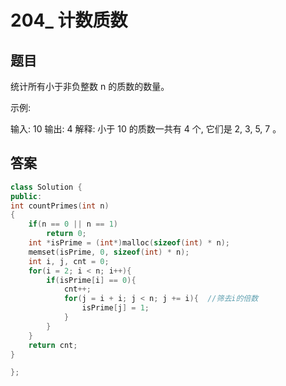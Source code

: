 # 204_ 计数质数

## 题目

统计所有小于非负整数 n 的质数的数量。

示例:

输入: 10
输出: 4
解释: 小于 10 的质数一共有 4 个, 它们是 2, 3, 5, 7 。


## 答案

```cpp
class Solution {
public:
int countPrimes(int n)
{
    if(n == 0 || n == 1)
        return 0;
    int *isPrime = (int*)malloc(sizeof(int) * n);
    memset(isPrime, 0, sizeof(int) * n);
    int i, j, cnt = 0;
    for(i = 2; i < n; i++){
        if(isPrime[i] == 0){
            cnt++;
            for(j = i + i; j < n; j += i){  //筛去i的倍数
                isPrime[j] = 1;
            }
        }
    }
    return cnt;
}

};
```

